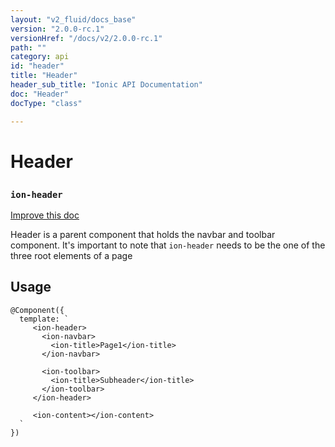 ```yaml
---
layout: "v2_fluid/docs_base"
version: "2.0.0-rc.1"
versionHref: "/docs/v2/2.0.0-rc.1"
path: ""
category: api
id: "header"
title: "Header"
header_sub_title: "Ionic API Documentation"
doc: "Header"
docType: "class"

---
```










<h1 class="api-title">
<a class="anchor" name="header" href="#header"></a>

Header
<h3><code>ion-header</code></h3>






</h1>

<a class="improve-v2-docs" href="http://github.com/driftyco/ionic/edit/master//src/components/toolbar/toolbar.ts#L5">
Improve this doc
</a>






<p>Header is a parent component that holds the navbar and toolbar component.
It&#39;s important to note that <code>ion-header</code> needs to be the one of the three root elements of a page</p>




<!-- @usage tag -->

<h2><a class="anchor" name="usage" href="#usage"></a>Usage</h2>

<pre><code class="lang-ts">@Component({
  template: `
     &lt;ion-header&gt;
       &lt;ion-navbar&gt;
         &lt;ion-title&gt;Page1&lt;/ion-title&gt;
       &lt;/ion-navbar&gt;

       &lt;ion-toolbar&gt;
         &lt;ion-title&gt;Subheader&lt;/ion-title&gt;
       &lt;/ion-toolbar&gt;
     &lt;/ion-header&gt;

     &lt;ion-content&gt;&lt;/ion-content&gt;
  `
})
</code></pre>




<!-- @property tags -->



<!-- instance methods on the class -->




<!-- related link --><!-- end content block -->


<!-- end body block -->

